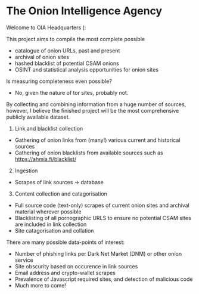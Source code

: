 # The Onion Intelligence Agency

Welcome to OIA Headquarters (:

This project aims to compile the most complete possible
* catalogue of onion URLs, past and present
* archival of onion sites
* hashed blacklist of potential CSAM onions
* OSINT and statistical analysis opportunities for onion sites

Is measuring completeness even possible? 
- No, given the nature of tor sites, probably not.

By collecting and combining information from a huge number of sources, however, I believe the finished project will be the most comprehensive publicly available dataset.


1. Link and blacklist collection
- Gathering of onion links from (many!) various current and historical sources
- Gathering of onion blacklists from available sources such as https://ahmia.fi/blacklist/

2. Ingestion
- Scrapes of link sources -> database

3. Content collection and catagorisation
- Full source code (text-only) scrapes of current onion sites and archival material wherever possible 
- Blacklisting of all pornographic URLS to ensure no potential CSAM sites are included in link collection
- Site catagorisation and collation

There are many possible data-points of interest:
* Number of phishing links per Dark Net Market (DNM) or other onion service
* Site obscurity based on occurence in link sources
* Email address and crypto-wallet scrapes
* Prevalence of Javascript required sites, and detection of malicious code
* Much more to come!

